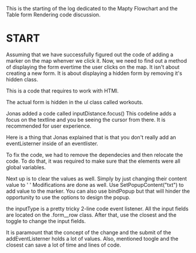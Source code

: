 This is the starting of the log dedicated to the Mapty Flowchart and the Table form Rendering code discussion.

# START

Assuming that we have successfully figured out the code of adding a marker on the map whenver we click it. Now, we need to find out a method of displaying the form evertime the user clicks on the map. It isn't about creating a new form. It is about displaying a hidden form by removing it's hidden class.

This is a code that requires to work with HTMl.

The actual form is hidden in the ul class called workouts.

Jonas added a code called inputDistance.focus() This codeline adds a focus on the textline and you be seeing the cursor from there. It is recommended for user experience.


Here is a thing that Jonas explained that is that you don't really add an eventListerner inside of an eventlister.

To fix the code, we had to remove the dependecies and then relocate the code. To do that, it was required to make sure that the elements were all global variables. 

Next up is to clear the values as well. Simply by just changing their content value to ' '
Modifications are done as well. Use SetPopupContent("txt") to add value to the marker. You can also use bindPopup but that will hinder the opportunity to use the options to design the popup.

the inputType is a pretty tricky 2-line code event listener. All the input fields are located on the .form__row class. After that, use the closest and the toggle to change the input fields.

It is paramount that the concept of the change and the submit of the addEventListerner holds a lot of values. Also, mentioned toogle and the closest can save a lot of time and lines of code.